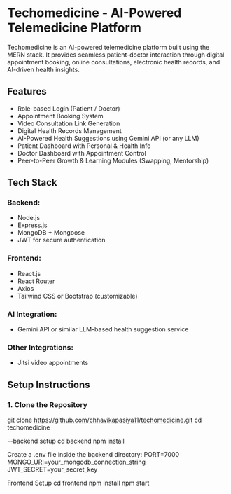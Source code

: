 # Techomedicine - AI-Powered Telemedicine Platform

Techomedicine is an AI-powered telemedicine platform built using the MERN stack. It provides seamless patient-doctor interaction through digital appointment booking, online consultations, electronic health records, and AI-driven health insights.

## Features

- Role-based Login (Patient / Doctor)
- Appointment Booking System
- Video Consultation Link Generation
- Digital Health Records Management
- AI-Powered Health Suggestions using Gemini API (or any LLM)
- Patient Dashboard with Personal & Health Info
- Doctor Dashboard with Appointment Control
- Peer-to-Peer Growth & Learning Modules (Swapping, Mentorship)

## Tech Stack

### Backend:
- Node.js
- Express.js
- MongoDB + Mongoose
- JWT for secure authentication

### Frontend:
- React.js
- React Router
- Axios
- Tailwind CSS or Bootstrap (customizable)

### AI Integration:
- Gemini API or similar LLM-based health suggestion service

### Other Integrations:
- Jitsi  video appointments


## Setup Instructions

### 1. Clone the Repository
git clone https://github.com/chhavikapasiya11/techomedicine.git
cd techomedicine

--backend setup
cd backend
npm install

Create a .env file inside the backend directory:
PORT=7000
MONGO_URI=your_mongodb_connection_string
JWT_SECRET=your_secret_key

Frontend Setup
cd frontend
npm install
npm start

